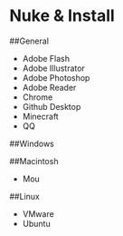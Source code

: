 # Nuke & Install
##General
* Adobe Flash
* Adobe Illustrator
* Adobe Photoshop
* Adobe Reader
* Chrome
* Github Desktop
* Minecraft
* QQ


##Windows

##Macintosh
* Mou

##Linux
* VMware
* Ubuntu
